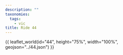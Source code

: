 ```yaml
---
description: ""
taxonomies:
  tags:
    - vic
title: Ride 44
---
```


{{ leaflet_world(id="44", height="75%", width="100%", geojson="../44.json") }}
